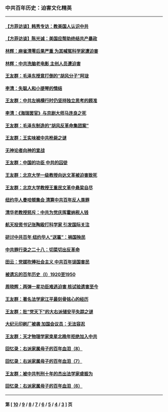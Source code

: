 ### 中共百年历史：迫害文化精英
---
#### [【方菲访谈】韩秀专访：教美国人认识中共](../../pages/nf1176111/n13821310.md?10180430) 
#### [【方菲访谈】陈光诚：美国应帮助终结共产暴政](../../pages/nf1176111/n13759521.md?10180430) 
#### [林辉：麻雀清零后果严重 为其喊冤科学家遭迫害](../../pages/nf1176111/n13746900.md?10180430) 
#### [林辉：中共洗脑老电影 主创人员遭迫害](../../pages/nf1176111/n13699437.md?10180430) 
#### [王友群：毛泽东授意打倒的“胡风分子”阿垅](../../pages/nf1176111/n13592541.md?10180430) 
#### [李清：失聪人和小提琴的情结](../../pages/nf1176111/n13459280.md?10180430) 
#### [王友群：中共左祸横行时仍坚持独立思考的顾准](../../pages/nf1176111/n13444722.md?10180430) 
#### [李清：《海瑞罢官》与京剧大师马连良之死](../../pages/nf1176111/n13412316.md?10180430) 
#### [王友群：毛泽东制造的“胡风反革命集团案”](../../pages/nf1176111/n13324909.md?10180430) 
#### [王友群：王实味被中共枪毙之谜](../../pages/nf1176111/n13307502.md?10180430) 
#### [无神论者向神的宣战](../../pages/nf1176111/n13281535.md?10180430) 
#### [王友群：中国的功臣 中共的囚徒](../../pages/nf1176111/n13291790.md?10180430) 
#### [王友群：北京大学一级教授向达文革被迫害致死](../../pages/nf1176111/n13150966.md?10180430) 
#### [王友群：北京大学教授王重民文革中悬梁自尽](../../pages/nf1176111/n13084645.md?10180430) 
#### [纽约华人曼哈顿集会 清算中共百年反人类罪](../../pages/nf1176111/n13084157.md?10180430) 
#### [清华老教授怒斥：中共为党庆挥霍纳税人钱](../../pages/nf1176111/n13071430.md?10180430) 
#### [航天投资书记张陶殴打科学家 引发国际关注](../../pages/nf1176111/n13069132.md?10180430) 
#### [研讨中共百年 纽约华人“送匾”：祸国殃民](../../pages/nf1176111/n13057367.md?10180430) 
#### [中共罪行录之二十八：切菜切出反革命](../../pages/nf1176111/n13030600.md?10180430) 
#### [田云：党媒吹捧社会主义 中共百年误国害民](../../pages/nf1176111/n13006682.md?10180430) 
#### [被遗忘的百年历史（I）1920至1950](../../pages/nf1176111/n12986411.md?10180430) 
#### [周晓辉：两弹一星功臣难逃迫害 核试验遗害至今](../../pages/nf1176111/n12974997.md?10180430) 
#### [王友群：著名法学家江平最刻骨铭心的经历](../../pages/nf1176111/n12970787.md?10180430) 
#### [王友群：批“党天下”的大右派储安平失踪之谜](../../pages/nf1176111/n12954229.md?10180430) 
#### [大纪元印刷厂被袭 加国会议员：无法容忍](../../pages/nf1176111/n12883028.md?10180430) 
#### [王友群：天才物理学家束星北晚年拒绝加入中共](../../pages/nf1176111/n12792913.md?10180430) 
#### [回忆录：右派家属母子的百年血泪（8）](../../pages/nf1176111/n12706196.md?10180430) 
#### [回忆录：右派家属母子的百年血泪（7）](../../pages/nf1176111/n12706191.md?10180430) 
#### [王友群：被中共判刑十年的杰出法学家盛振为](../../pages/nf1176111/n12706141.md?10180430) 
#### [回忆录：右派家属母子的百年血泪（6）](../../pages/nf1176111/n12698863.md?10180430) 

---
#### 第 [ [10](./10.md?10180430) / [9](./9.md?10180430) / [8](./8.md?10180430) / [7](./7.md?10180430) / [6](./6.md?10180430) / [5](./5.md?10180430) / [4](./4.md?10180430) / [3](./3.md?10180430) ] 页
